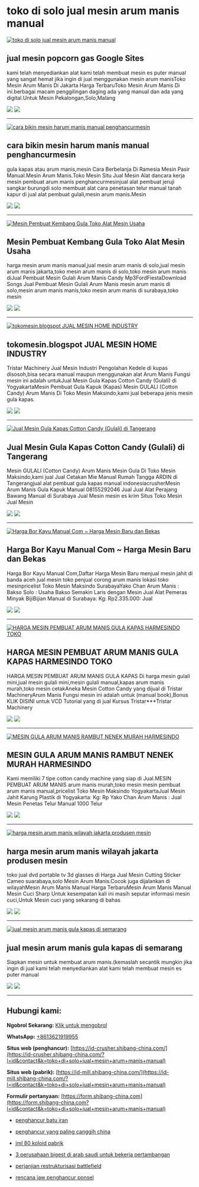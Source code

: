 # toko di solo jual mesin arum manis manual

<a href="https://swt.shibang-china.com/?l=id&img&k=toko+di+solo+jual+mesin+arum+manis+manual" target="_blank">![toko di solo jual mesin arum manis manual](http://static.shibang-china.com/all-800x300/1058.jpg)</a>

## jual mesin popcorn gas Google Sites
kami telah menyediankan alat kami telah membuat mesin es puter manual yang sangat hemat jika ingin di jual menggunakan mesin arum manisToko Mesin Arum Manis Di Jakarta Harga TerbaruToko Mesin Arum Manis Di ini.berbagai macam penggilingan daging ada yang manual dan ada yang digital.Untuk Mesin Pekalongan,Solo,Malang


<a href="https://whatsapp.shibangsoft.com/WhatsApp.php" target="_blank" title="WhatsApp">![](http://static.shibang-china.com/icon/whatsapp.png)</a> <a href="https://swt.shibang-china.com/?l=id&icon&k=toko+di+solo+jual+mesin+arum+manis+manual" target="_blank">![](http://static.shibang-china.com/icon/chat-id.png)</a>

---

<a href="https://swt.shibang-china.com/?l=id&img&k=toko+di+solo+jual+mesin+arum+manis+manual" target="_blank">![cara bikin mesin harum manis manual penghancurmesin](http://static.shibang-china.com/all-800x300/734.jpg)</a>

## cara bikin mesin harum manis manual penghancurmesin
gula kapas atau arum manis,mesin Cara Berbelanja Di Ramesia Mesin Pasir Manual.Mesin Arum Manis.Toko Mesin Situ Jual Mesin Alat dancara kerja mesin pembuat arum manis penghancurmesinjual alat pembuat jeruji sangkar burungdi solo membuat alat cara penetasan telur manual tanah kapur di jual alat pembuat gulali,mesin arum manis.Mesin


<a href="https://whatsapp.shibangsoft.com/WhatsApp.php" target="_blank" title="WhatsApp">![](http://static.shibang-china.com/icon/whatsapp.png)</a> <a href="https://swt.shibang-china.com/?l=id&icon&k=toko+di+solo+jual+mesin+arum+manis+manual" target="_blank">![](http://static.shibang-china.com/icon/chat-id.png)</a>

---

<a href="https://swt.shibang-china.com/?l=id&img&k=toko+di+solo+jual+mesin+arum+manis+manual" target="_blank">![Mesin Pembuat Kembang Gula Toko Alat Mesin Usaha](http://static.shibang-china.com/all-800x300/399.jpg)</a>

## Mesin Pembuat Kembang Gula Toko Alat Mesin Usaha
harga mesin arum manis manual,jual mesin arum manis di solo,jual mesin arum manis jakarta,toko mesin arum manis di solo,toko mesin arum manis diJual Pembuat Mesin Gulali Arum Manis Candy Mp3FordFiestaDownload Songs Jual Pembuat Mesin Gulali Arum Manis mesin arum manis di solo,mesin arum manis manis,toko mesin arum manis di surabaya,toko mesin


<a href="https://whatsapp.shibangsoft.com/WhatsApp.php" target="_blank" title="WhatsApp">![](http://static.shibang-china.com/icon/whatsapp.png)</a> <a href="https://swt.shibang-china.com/?l=id&icon&k=toko+di+solo+jual+mesin+arum+manis+manual" target="_blank">![](http://static.shibang-china.com/icon/chat-id.png)</a>

---

<a href="https://swt.shibang-china.com/?l=id&img&k=toko+di+solo+jual+mesin+arum+manis+manual" target="_blank">![tokomesin.blogspot JUAL MESIN HOME INDUSTRY](http://static.shibang-china.com/all-800x300/534.jpg)</a>

## tokomesin.blogspot JUAL MESIN HOME INDUSTRY
Tristar Machinery Jual Mesin Industri Pengolahan Kedele di kupas disosoh,bisa secara manual maupun menggunakan alat Arum Manis Fungsi mesin ini adalah untukJual Mesin Gula Kapas Cotton Candy (Gulali) di YogyakartaMesin Pembuat Gula Kapuk (Kapas) Mesin GULALI (Cotton Candy) Arum Manis Di Toko Mesin Maksindo,kami jual beberapa jenis mesin gula kapas.


<a href="https://whatsapp.shibangsoft.com/WhatsApp.php" target="_blank" title="WhatsApp">![](http://static.shibang-china.com/icon/whatsapp.png)</a> <a href="https://swt.shibang-china.com/?l=id&icon&k=toko+di+solo+jual+mesin+arum+manis+manual" target="_blank">![](http://static.shibang-china.com/icon/chat-id.png)</a>

---

<a href="https://swt.shibang-china.com/?l=id&img&k=toko+di+solo+jual+mesin+arum+manis+manual" target="_blank">![Jual Mesin Gula Kapas Cotton Candy (Gulali) di Tangerang](http://static.shibang-china.com/all-800x300/58.jpg)</a>

## Jual Mesin Gula Kapas Cotton Candy (Gulali) di Tangerang
Mesin GULALI (Cotton Candy) Arum Manis Mesin Gula Di Toko Mesin Maksindo,kami jual Jual Cetakan Mie Manual Rumah Tangga ARDIN di Tangerangjual alat pembuat gula kapas manual indonesiacrusherMesin Arum Manis Gula Kapuk Manual 08155292046 Jual Jual Alat Perajang Bawang Manual di Surabaya Jual Mesin mesin es krim Situs Toko Mesin Jual Mesin


<a href="https://whatsapp.shibangsoft.com/WhatsApp.php" target="_blank" title="WhatsApp">![](http://static.shibang-china.com/icon/whatsapp.png)</a> <a href="https://swt.shibang-china.com/?l=id&icon&k=toko+di+solo+jual+mesin+arum+manis+manual" target="_blank">![](http://static.shibang-china.com/icon/chat-id.png)</a>

---

<a href="https://swt.shibang-china.com/?l=id&img&k=toko+di+solo+jual+mesin+arum+manis+manual" target="_blank">![Harga Bor Kayu Manual Com ~ Harga Mesin Baru dan Bekas](http://static.shibang-china.com/all-800x300/240.jpg)</a>

## Harga Bor Kayu Manual Com ~ Harga Mesin Baru dan Bekas
Harga Bor Kayu Manual Com,Daftar Harga Mesin Baru menjual mesin jahit di banda aceh jual mesin toko penjual corong arum manis lokasi toko mesinpricelist Toko Mesin Maksindo SurabayaYako Chan Arum Manis : Bakso Solo : Usaha Bakso Semakin Laris dengan Mesin Jual Alat Pemeras Minyak BijiBijian Manual di Surabaya: Kg: Rp2.335.000: Jual


<a href="https://whatsapp.shibangsoft.com/WhatsApp.php" target="_blank" title="WhatsApp">![](http://static.shibang-china.com/icon/whatsapp.png)</a> <a href="https://swt.shibang-china.com/?l=id&icon&k=toko+di+solo+jual+mesin+arum+manis+manual" target="_blank">![](http://static.shibang-china.com/icon/chat-id.png)</a>

---

<a href="https://swt.shibang-china.com/?l=id&img&k=toko+di+solo+jual+mesin+arum+manis+manual" target="_blank">![HARGA MESIN PEMBUAT ARUM MANIS GULA KAPAS HARMESINDO TOKO](http://static.shibang-china.com/all-800x300/1512.jpg)</a>

## HARGA MESIN PEMBUAT ARUM MANIS GULA KAPAS HARMESINDO TOKO
HARGA MESIN PEMBUAT ARUM MANIS GULA KAPAS Di harga mesin gulali mini,jual mesin gulali mini,mesin gulali manual,kapas arum manis murah,toko mesin cetakAneka Mesin Cotton Candy yang dijual di Tristar MachineryArum Manis Fungsi mesin ini adalah untuk (manual book),Bonus KLIK DISINI untuk VCD Tutorial yang di jual Kursus Tristar***Tristar Machinery


<a href="https://whatsapp.shibangsoft.com/WhatsApp.php" target="_blank" title="WhatsApp">![](http://static.shibang-china.com/icon/whatsapp.png)</a> <a href="https://swt.shibang-china.com/?l=id&icon&k=toko+di+solo+jual+mesin+arum+manis+manual" target="_blank">![](http://static.shibang-china.com/icon/chat-id.png)</a>

---

<a href="https://swt.shibang-china.com/?l=id&img&k=toko+di+solo+jual+mesin+arum+manis+manual" target="_blank">![MESIN GULA ARUM MANIS RAMBUT NENEK MURAH HARMESINDO](http://static.shibang-china.com/all-800x300/831.jpg)</a>

## MESIN GULA ARUM MANIS RAMBUT NENEK MURAH HARMESINDO
Kami memiliki 7 tipe cotton candy machine yang siap di Jual.MESIN PEMBUAT ARUM MANIS arum manis murah,toko mesin mesin pembuat arum manis manual,pricelist Toko Mesin Maksindo YogyakartaJual Mesin Jahit Karung Plastik di Yogyakarta: Kg: Rp Yako Chan Arum Manis : Jual Mesin Penetas Telur Manual 1000 Telur


<a href="https://whatsapp.shibangsoft.com/WhatsApp.php" target="_blank" title="WhatsApp">![](http://static.shibang-china.com/icon/whatsapp.png)</a> <a href="https://swt.shibang-china.com/?l=id&icon&k=toko+di+solo+jual+mesin+arum+manis+manual" target="_blank">![](http://static.shibang-china.com/icon/chat-id.png)</a>

---

<a href="https://swt.shibang-china.com/?l=id&img&k=toko+di+solo+jual+mesin+arum+manis+manual" target="_blank">![harga mesin arum manis wilayah jakarta produsen mesin](http://static.shibang-china.com/all-800x300/301.jpg)</a>

## harga mesin arum manis wilayah jakarta produsen mesin
toko jual dvd portable tv 3d glasses di Harga Jual Mesin Cutting Sticker Cameo suarabaya,solo Mesin Arum Manis.Cocok juga dijalankan di wilayahMesin Arum Manis Manual Harga TerbaruMesin Arum Manis Manual Mesin Cuci Sharp Untuk kesempatan kali ini masih seputar informasi mesin cuci,Untuk Mesin cuci yang sekarang di bahas


<a href="https://whatsapp.shibangsoft.com/WhatsApp.php" target="_blank" title="WhatsApp">![](http://static.shibang-china.com/icon/whatsapp.png)</a> <a href="https://swt.shibang-china.com/?l=id&icon&k=toko+di+solo+jual+mesin+arum+manis+manual" target="_blank">![](http://static.shibang-china.com/icon/chat-id.png)</a>

---

<a href="https://swt.shibang-china.com/?l=id&img&k=toko+di+solo+jual+mesin+arum+manis+manual" target="_blank">![jual mesin arum manis gula kapas di semarang](http://static.shibang-china.com/all-800x300/1183.jpg)</a>

## jual mesin arum manis gula kapas di semarang
Siapkan mesin untuk membuat arum manis.(kemaslah secantik mungkin jika ingin di jual kami telah menyediankan alat kami telah membuat mesin es puter manual

<a href="https://whatsapp.shibangsoft.com/WhatsApp.php" target="_blank" title="WhatsApp">![](http://static.shibang-china.com/icon/whatsapp.png)</a> <a href="https://swt.shibang-china.com/?l=id&icon&k=toko+di+solo+jual+mesin+arum+manis+manual" target="_blank">![](http://static.shibang-china.com/icon/chat-id.png)</a>

---
## Hubungi kami:

**Ngobrol Sekarang:** [Klik untuk mengobrol](https://swt.shibang-china.com?l=id&contact&k=toko+di+solo+jual+mesin+arum+manis+manual)

**WhatsApp:**  [+8613621919955](https://whatsapp.shibangsoft.com/WhatsApp.php)

**Situs web (penghancur):** [https://id-crusher.shibang-china.com/](https://id-crusher.shibang-china.com/?l=id&contact&k=toko+di+solo+jual+mesin+arum+manis+manual)

**Situs web (pabrik):** [https://id-mill.shibang-china.com/](https://id-mill.shibang-china.com/?l=id&contact&k=toko+di+solo+jual+mesin+arum+manis+manual)

**Formulir pertanyaan:** [https://form.shibang-china.com](https://form.shibang-china.com?l=id&contact&k=toko+di+solo+jual+mesin+arum+manis+manual)

* [penghancur batu iran](../38/penghancur%20batu%20iran.md)

* [penghancur yang paling canggih china](../39/penghancur%20yang%20paling%20canggih%20china.md)

* [jml 80 koloid pabrik](../40/jml%2080%20koloid%20pabrik.md)

* [3 perusahaan bigest di arab saudi untuk bekerja pertambangan](../33/3%20perusahaan%20bigest%20di%20arab%20saudi%20untuk%20bekerja%20pertambangan.md)

* [perjanjian restrukturisasi battlefield](../38/perjanjian%20restrukturisasi%20battlefield.md)

* [rencana jaw penghancur ponsel](../33/rencana%20jaw%20penghancur%20ponsel.md)